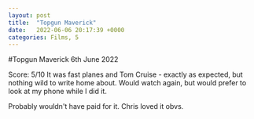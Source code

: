```yaml
---
layout: post
title:  "Topgun Maverick"
date:   2022-06-06 20:17:39 +0000
categories: Films, 5
---
```


#Topgun Maverick
6th June 2022

Score: 5/10
It was fast planes and Tom Cruise - exactly as expected, but nothing wild to write home about. Would watch again, but would prefer to look at my phone while I did it. 

Probably wouldn't have paid for it. Chris loved it obvs.
